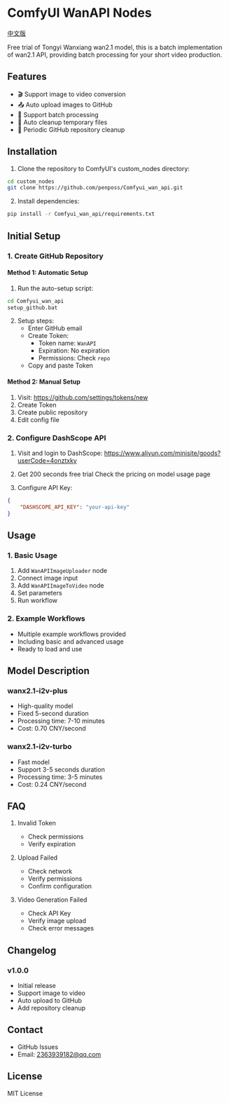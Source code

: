 # ComfyUI WanAPI Nodes

[中文版](README.md)

Free trial of Tongyi Wanxiang wan2.1 model, this is a batch implementation of wan2.1 API, providing batch processing for your short video production.

## Features
- 🎬 Support image to video conversion
- 📤 Auto upload images to GitHub
- 🔄 Support batch processing
- 🧹 Auto cleanup temporary files
- 💾 Periodic GitHub repository cleanup

## Installation
1. Clone the repository to ComfyUI's custom_nodes directory:
```bash
cd custom_nodes
git clone https://github.com/penposs/Comfyui_wan_api.git
```

2. Install dependencies:
```bash
pip install -r Comfyui_wan_api/requirements.txt
```

## Initial Setup

### 1. Create GitHub Repository

#### Method 1: Automatic Setup
1. Run the auto-setup script:
```bash
cd Comfyui_wan_api
setup_github.bat
```

2. Setup steps:
   - Enter GitHub email
   - Create Token:
     - Token name: `WanAPI`
     - Expiration: No expiration
     - Permissions: Check `repo`
   - Copy and paste Token

#### Method 2: Manual Setup
1. Visit: https://github.com/settings/tokens/new
2. Create Token
3. Create public repository
4. Edit config file

### 2. Configure DashScope API

1. Visit and login to DashScope:
   https://www.aliyun.com/minisite/goods?userCode=4onztxky
   
2. Get 200 seconds free trial
   Check the pricing on model usage page

3. Configure API Key:
```json
{
    "DASHSCOPE_API_KEY": "your-api-key"
}
```

## Usage

### 1. Basic Usage
1. Add `WanAPIImageUploader` node
2. Connect image input
3. Add `WanAPIImageToVideo` node
4. Set parameters
5. Run workflow

### 2. Example Workflows
- Multiple example workflows provided
- Including basic and advanced usage
- Ready to load and use

## Model Description

### wanx2.1-i2v-plus
- High-quality model
- Fixed 5-second duration
- Processing time: 7-10 minutes
- Cost: 0.70 CNY/second

### wanx2.1-i2v-turbo
- Fast model
- Support 3-5 seconds duration
- Processing time: 3-5 minutes
- Cost: 0.24 CNY/second

## FAQ

1. Invalid Token
   - Check permissions
   - Verify expiration

2. Upload Failed
   - Check network
   - Verify permissions
   - Confirm configuration

3. Video Generation Failed
   - Check API Key
   - Verify image upload
   - Check error messages

## Changelog

### v1.0.0
- Initial release
- Support image to video
- Auto upload to GitHub
- Add repository cleanup

## Contact
- GitHub Issues
- Email: 2363939182@qq.com

## License
MIT License
```

